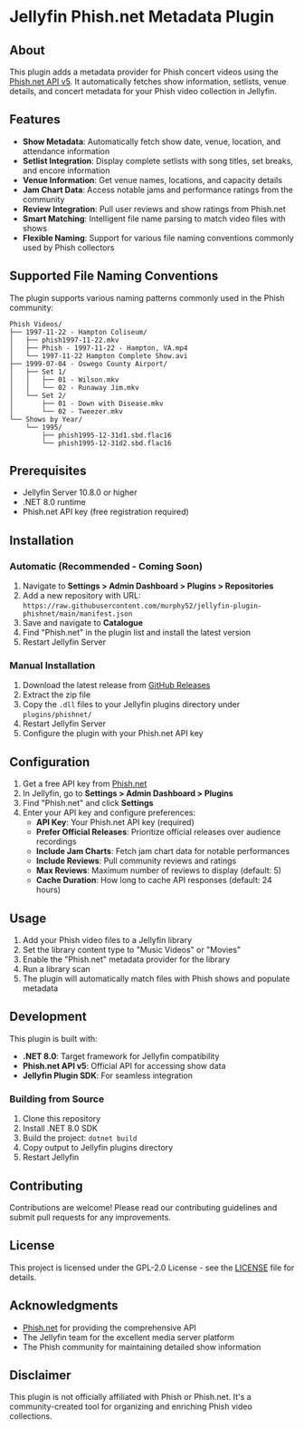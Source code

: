 # Jellyfin Phish.net Metadata Plugin

## About

This plugin adds a metadata provider for Phish concert videos using the [Phish.net API v5](https://docs.phish.net/). It automatically fetches show information, setlists, venue details, and concert metadata for your Phish video collection in Jellyfin.

## Features

- **Show Metadata**: Automatically fetch show date, venue, location, and attendance information
- **Setlist Integration**: Display complete setlists with song titles, set breaks, and encore information
- **Venue Information**: Get venue names, locations, and capacity details
- **Jam Chart Data**: Access notable jams and performance ratings from the community
- **Review Integration**: Pull user reviews and show ratings from Phish.net
- **Smart Matching**: Intelligent file name parsing to match video files with shows
- **Flexible Naming**: Support for various file naming conventions commonly used by Phish collectors

## Supported File Naming Conventions

The plugin supports various naming patterns commonly used in the Phish community:

```
Phish Videos/
├── 1997-11-22 - Hampton Coliseum/
│   ├── phish1997-11-22.mkv
│   ├── Phish - 1997-11-22 - Hampton, VA.mp4
│   └── 1997-11-22 Hampton Complete Show.avi
├── 1999-07-04 - Oswego County Airport/
│   ├── Set 1/
│   │   ├── 01 - Wilson.mkv
│   │   └── 02 - Runaway Jim.mkv
│   └── Set 2/
│       ├── 01 - Down with Disease.mkv
│       └── 02 - Tweezer.mkv
└── Shows by Year/
    └── 1995/
        ├── phish1995-12-31d1.sbd.flac16
        └── phish1995-12-31d2.sbd.flac16
```

## Prerequisites

- Jellyfin Server 10.8.0 or higher
- .NET 8.0 runtime
- Phish.net API key (free registration required)

## Installation

### Automatic (Recommended - Coming Soon)

1. Navigate to **Settings > Admin Dashboard > Plugins > Repositories**
2. Add a new repository with URL: `https://raw.githubusercontent.com/murphy52/jellyfin-plugin-phishnet/main/manifest.json`
3. Save and navigate to **Catalogue**
4. Find "Phish.net" in the plugin list and install the latest version
5. Restart Jellyfin Server

### Manual Installation

1. Download the latest release from [GitHub Releases](https://github.com/murphy52/jellyfin-plugin-phishnet/releases)
2. Extract the zip file
3. Copy the `.dll` files to your Jellyfin plugins directory under `plugins/phishnet/`
4. Restart Jellyfin Server
5. Configure the plugin with your Phish.net API key

## Configuration

1. Get a free API key from [Phish.net](https://phish.net/api/keys)
2. In Jellyfin, go to **Settings > Admin Dashboard > Plugins**
3. Find "Phish.net" and click **Settings**
4. Enter your API key and configure preferences:
   - **API Key**: Your Phish.net API key (required)
   - **Prefer Official Releases**: Prioritize official releases over audience recordings
   - **Include Jam Charts**: Fetch jam chart data for notable performances
   - **Include Reviews**: Pull community reviews and ratings
   - **Max Reviews**: Maximum number of reviews to display (default: 5)
   - **Cache Duration**: How long to cache API responses (default: 24 hours)

## Usage

1. Add your Phish video files to a Jellyfin library
2. Set the library content type to "Music Videos" or "Movies"
3. Enable the "Phish.net" metadata provider for the library
4. Run a library scan
5. The plugin will automatically match files with Phish shows and populate metadata

## Development

This plugin is built with:
- **.NET 8.0**: Target framework for Jellyfin compatibility
- **Phish.net API v5**: Official API for accessing show data
- **Jellyfin Plugin SDK**: For seamless integration

### Building from Source

1. Clone this repository
2. Install .NET 8.0 SDK
3. Build the project: `dotnet build`
4. Copy output to Jellyfin plugins directory
5. Restart Jellyfin

## Contributing

Contributions are welcome! Please read our contributing guidelines and submit pull requests for any improvements.

## License

This project is licensed under the GPL-2.0 License - see the [LICENSE](LICENSE) file for details.

## Acknowledgments

- [Phish.net](https://phish.net) for providing the comprehensive API
- The Jellyfin team for the excellent media server platform
- The Phish community for maintaining detailed show information

## Disclaimer

This plugin is not officially affiliated with Phish or Phish.net. It's a community-created tool for organizing and enriching Phish video collections.